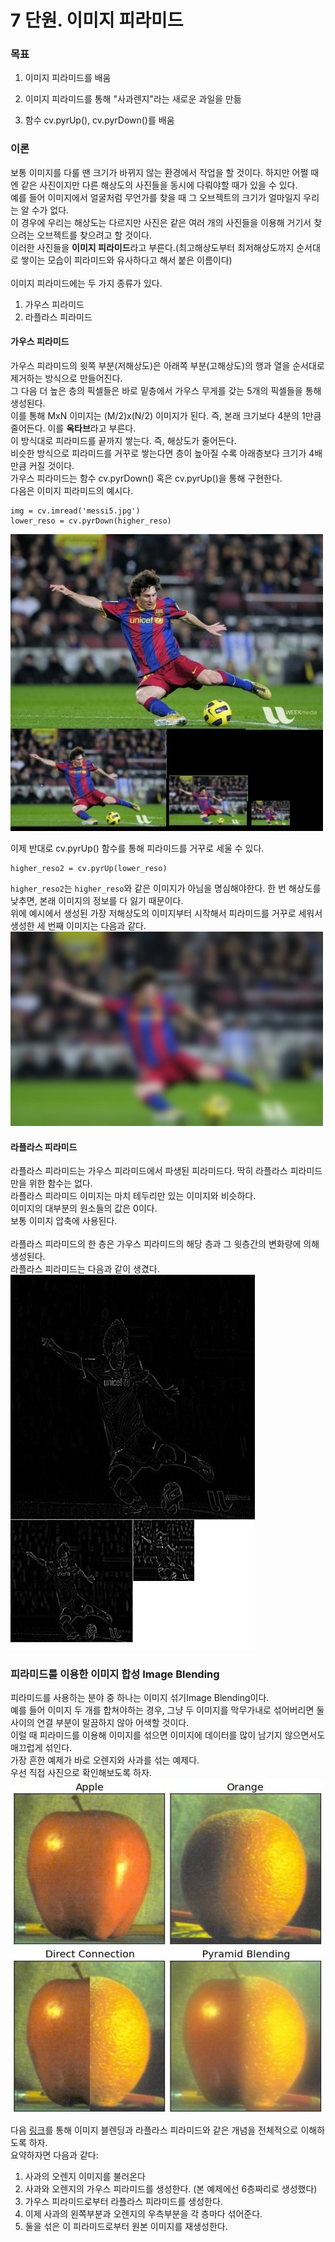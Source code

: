 # 7 단원. 이미지 피라미드

### 목표

1. 이미지 피라미드를 배움

2. 이미지 피라미드를 통해 "사과렌지"라는 새로운 과일을 만듦

3. 함수 cv.pyrUp(), cv.pyrDown()를 배움

### 이론

보통 이미지를 다룰 땐 크기가 바뀌지 않는 환경에서 작업을 할 것이다. 하지만 어쩔 때엔 같은 사진이지만 다른 해상도의 사진들을 동시에 다뤄야할 때가 있을 수 있다.<br>
예를 들어 이미지에서 얼굴처럼 무언가를 찾을 때 그 오브젝트의 크기가 얼마일지 우리는 알 수가 없다.<br>
이 경우에 우리는 해상도는 다르지만 사진은 같은 여러 개의 사진들을 이용해 거기서 찾으려는 오브젝트를 찾으려고 할 것이다.<br>
이러한 사진들을 **이미지 피라미드**라고 부른다.(최고해상도부터 최저해상도까지 순서대로 쌓이는 모습이 피라미드와 유사하다고 해서 붙은 이름이다)<br><br>
이미지 피라미드에는 두 가지 종류가 있다.
1. 가우스 피라미드
2. 라플라스 피라미드

#### 가우스 피라미드
가우스 피라미드의 윗쪽 부분(저해상도)은 아래쪽 부분(고해상도)의 행과 열을 순서대로 제거하는 방식으로 만들어진다.<br>
그 다음 더 높은 층의 픽셀들은 바로 밑층에서 가우스 무게를 갖는 5개의 픽셀들을 통해 생성된다.<br>
이를 통해 MxN 이미지는 (M/2)x(N/2) 이미지가 된다. 즉, 본래 크기보다 4분의 1만큼 줄어든다. 이를 **옥타브**라고 부른다.<br>
이 방식대로 피라미드를 끝까지 쌓는다. 즉, 해상도가 줄어든다.<br>
비슷한 방식으로 피라미드를 거꾸로 쌓는다면 층이 높아질 수록 아래층보다 크기가 4배만큼 커질 것이다.<br>
가우스 피라미드는 함수 cv.pyrDown() 혹은 cv.pyrUp()을 통해 구현한다.<br>
다음은 이미지 피라미드의 예시다.<br>
<pre><code>img = cv.imread('messi5.jpg')
lower_reso = cv.pyrDown(higher_reso)
</code></pre>
![](messipyr.jpg)

이제 반대로 cv.pyrUp() 함수를 통해 피라미드를 거꾸로 세울 수 있다.<br>
<pre><code>higher_reso2 = cv.pyrUp(lower_reso)
</code></pre>
<code>higher_reso2</code>는 <code>higher_reso</code>와 같은 이미지가 아님을 명심해야한다. 한 번 해상도를 낮추면, 본래 이미지의 정보를 다 잃기 때문이다.<br>
위에 예시에서 생성된 가장 저해상도의 이미지부터 시작해서 피라미드를 거꾸로 세워서 생성한 세 번째 이미지는 다음과 같다.<br>
![](messiup.jpg)

#### 라플라스 피라미드

라플라스 피라미드는 가우스 피라미드에서 파생된 피라미드다. 딱히 라플라스 피라미드만을 위한 함수는 없다.<br>
라플라스 피라미드 이미지는 마치 테두리만 있는 이미지와 비슷하다.<br>
이미지의 대부분의 원소들의 값은 0이다.<br>
보통 이미지 압축에 사용된다.<br><br>
라플라스 피라미드의 한 층은 가우스 피라미드의 해당 층과 그 윗층간의 변화량에 의해 생성된다.<br>
라플라스 피라미드는 다음과 같이 생겼다.<br>
![](lap.jpg)

### 피라미드를 이용한 이미지 합성 Image Blending

피라미드를 사용하는 분야 중 하나는 이미지 섞기Image Blending이다.<br>
예를 들어 이미지 두 개를 합쳐야하는 경우, 그냥 두 이미지를 막무가내로 섞어버리면 둘 사이의 연결 부분이 말끔하지 않아 어색할 것이다.<br>
이럴 때 피라미드를 이용해 이미지를 섞으면 이미지에 데이터를 많이 남기지 않으면서도 매끄럽게 섞인다.<br>
가장 흔한 예제가 바로 오렌지와 사과를 섞는 예제다.<br>
우선 직접 사진으로 확인해보도록 하자.<br>
![](orapple.jpg)

다음 [링크](http://pages.cs.wisc.edu/~csverma/CS766_09/ImageMosaic/imagemosaic.html)를 통해 이미지 블렌딩과 라플라스 피라미드와 같은 개념을 전체적으로 이해하도록 하자.<br>
요약하자면 다음과 같다:

1. 사과의 오렌지 이미지를 불러온다
2. 사과와 오렌지의 가우스 피라미드를 생성한다. (본 예제에선 6층짜리로 생성했다)
3. 가우스 피라미드로부터 라플라스 피라미드를 생성한다.
4. 이제 사과의 왼쪽부분과 오렌지의 우측부분을 각 층마다 섞어준다.
5. 둘을 섞은 이 피라미드로부터 원본 이미지를 재생성한다.